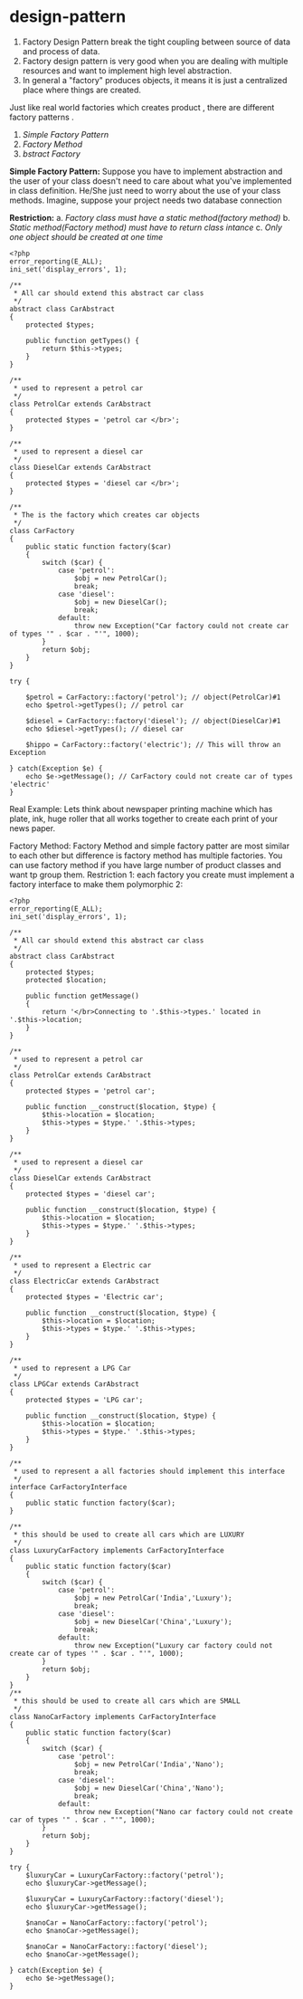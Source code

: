 # design-pattern

1. Factory Design Pattern break the tight coupling between source of data and process of data.
2. Factory design pattern is very good when you are dealing with multiple resources and want to implement high level abstraction.
3. In general a "factory" produces objects, it means it is just a centralized place where things are created.

Just like real world factories which creates product , there are different factory patterns .
1. *Simple Factory Pattern*
2. *Factory Method*
3. *bstract Factory*
 
**Simple Factory Pattern:**
Suppose you have to implement abstraction and the user of your class doesn't need to care about what you've implemented in class definition. He/She just need to worry about the use of your class methods. Imagine, suppose your project needs two database connection

**Restriction:**
a. *Factory class must have a static method(factory method)*
b. *Static method(Factory method) must have to return class intance*
c. *Only one object should be created at one time*

```
<?php
error_reporting(E_ALL);
ini_set('display_errors', 1);

/**
 * All car should extend this abstract car class
 */
abstract class CarAbstract
{
    protected $types;
 
    public function getTypes() {
        return $this->types;
    }
}
 
/**
 * used to represent a petrol car
 */
class PetrolCar extends CarAbstract
{
    protected $types = 'petrol car </br>';
}
 
/**
 * used to represent a diesel car
 */
class DieselCar extends CarAbstract
{
    protected $types = 'diesel car </br>';
}
 
/**
 * The is the factory which creates car objects
 */
class CarFactory
{
    public static function factory($car) 
    {
        switch ($car) {
            case 'petrol':
                $obj = new PetrolCar();
                break;
            case 'diesel':
                $obj = new DieselCar();
                break;
            default:
                throw new Exception("Car factory could not create car of types '" . $car . "'", 1000);
        }
        return $obj;
    }
}
 
try {
 
    $petrol = CarFactory::factory('petrol'); // object(PetrolCar)#1
    echo $petrol->getTypes(); // petrol car
 
    $diesel = CarFactory::factory('diesel'); // object(DieselCar)#1
    echo $diesel->getTypes(); // diesel car
 
    $hippo = CarFactory::factory('electric'); // This will throw an Exception
 
} catch(Exception $e) {
    echo $e->getMessage(); // CarFactory could not create car of types 'electric'
}
```

Real Example:
Lets think about newspaper printing machine which has plate, ink, huge roller that all works together to create each print of your news paper.

Factory Method:
Factory Method and simple factory patter are most similar to each other but difference is factory method has multiple factories. You can use factory method if you have large number of product classes and want tp group them.
Restriction
1: each factory you create must implement a factory interface to make them polymorphic
2:

```
<?php
error_reporting(E_ALL);
ini_set('display_errors', 1);

/**
 * All car should extend this abstract car class
 */
abstract class CarAbstract 
{
    protected $types;
    protected $location;
 
    public function getMessage() 
    {
        return '</br>Connecting to '.$this->types.' located in '.$this->location;
    }
}
 
/**
 * used to represent a petrol car
 */
class PetrolCar extends CarAbstract
{
    protected $types = 'petrol car';
    
    public function __construct($location, $type) {
        $this->location = $location;
        $this->types = $type.' '.$this->types;
    }
}
 
/**
 * used to represent a diesel car
 */
class DieselCar extends CarAbstract 
{
    protected $types = 'diesel car';
    
    public function __construct($location, $type) {
        $this->location = $location;
        $this->types = $type.' '.$this->types;
    }
}
 
/**
 * used to represent a Electric car
 */
class ElectricCar extends CarAbstract
{
    protected $types = 'Electric car';
    
    public function __construct($location, $type) {
        $this->location = $location;
        $this->types = $type.' '.$this->types;
    }
}

/**
 * used to represent a LPG Car
 */
class LPGCar extends CarAbstract 
{
    protected $types = 'LPG car';
    
    public function __construct($location, $type) {
        $this->location = $location;
        $this->types = $type.' '.$this->types;
    }
}
 
/**
 * used to represent a all factories should implement this interface
 */
interface CarFactoryInterface 
{
    public static function factory($car);
}
 
/**
 * this should be used to create all cars which are LUXURY
 */
class LuxuryCarFactory implements CarFactoryInterface
{
    public static function factory($car) 
    {
        switch ($car) {
            case 'petrol':
                $obj = new PetrolCar('India','Luxury');
                break;
            case 'diesel':
                $obj = new DieselCar('China','Luxury');
                break;
            default:
                throw new Exception("Luxury car factory could not create car of types '" . $car . "'", 1000);
        }
        return $obj;
    }
}
/**
 * this should be used to create all cars which are SMALL
 */
class NanoCarFactory implements CarFactoryInterface
{
    public static function factory($car) 
    {
        switch ($car) {
            case 'petrol':
                $obj = new PetrolCar('India','Nano');
                break;
            case 'diesel':
                $obj = new DieselCar('China','Nano');
                break;
            default:
                throw new Exception("Nano car factory could not create car of types '" . $car . "'", 1000);
        }
        return $obj;
    }
}

try {
    $luxuryCar = LuxuryCarFactory::factory('petrol');
    echo $luxuryCar->getMessage();
    
    $luxuryCar = LuxuryCarFactory::factory('diesel');
    echo $luxuryCar->getMessage();
    
    $nanoCar = NanoCarFactory::factory('petrol');
    echo $nanoCar->getMessage();
    
    $nanoCar = NanoCarFactory::factory('diesel');
    echo $nanoCar->getMessage();
 
} catch(Exception $e) {
    echo $e->getMessage();
}
```

